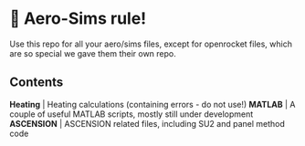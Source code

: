 # 🥳 Aero-Sims rule!
Use this repo for all your aero/sims files, except for openrocket files, which are so special we gave them their own repo.

## Contents
**Heating** | Heating calculations (containing errors - do not use!)
**MATLAB** | A couple of useful MATLAB scripts, mostly still under development
**ASCENSION** | ASCENSION related files, including SU2 and panel method code
